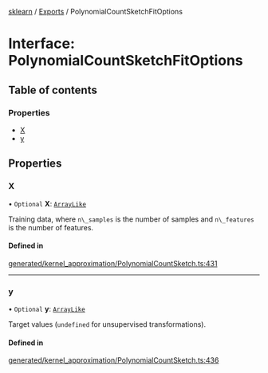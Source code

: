 [sklearn](../readme.md) / [Exports](../modules.md) / PolynomialCountSketchFitOptions

# Interface: PolynomialCountSketchFitOptions

## Table of contents

### Properties

- [X](PolynomialCountSketchFitOptions.md#x)
- [y](PolynomialCountSketchFitOptions.md#y)

## Properties

### X

• `Optional` **X**: [`ArrayLike`](../modules.md#arraylike)

Training data, where `n\_samples` is the number of samples and `n\_features` is the number of features.

#### Defined in

[generated/kernel_approximation/PolynomialCountSketch.ts:431](https://github.com/transitive-bullshit/scikit-learn-ts/blob/367336a/packages/sklearn/src/generated/kernel_approximation/PolynomialCountSketch.ts#L431)

___

### y

• `Optional` **y**: [`ArrayLike`](../modules.md#arraylike)

Target values (`undefined` for unsupervised transformations).

#### Defined in

[generated/kernel_approximation/PolynomialCountSketch.ts:436](https://github.com/transitive-bullshit/scikit-learn-ts/blob/367336a/packages/sklearn/src/generated/kernel_approximation/PolynomialCountSketch.ts#L436)
